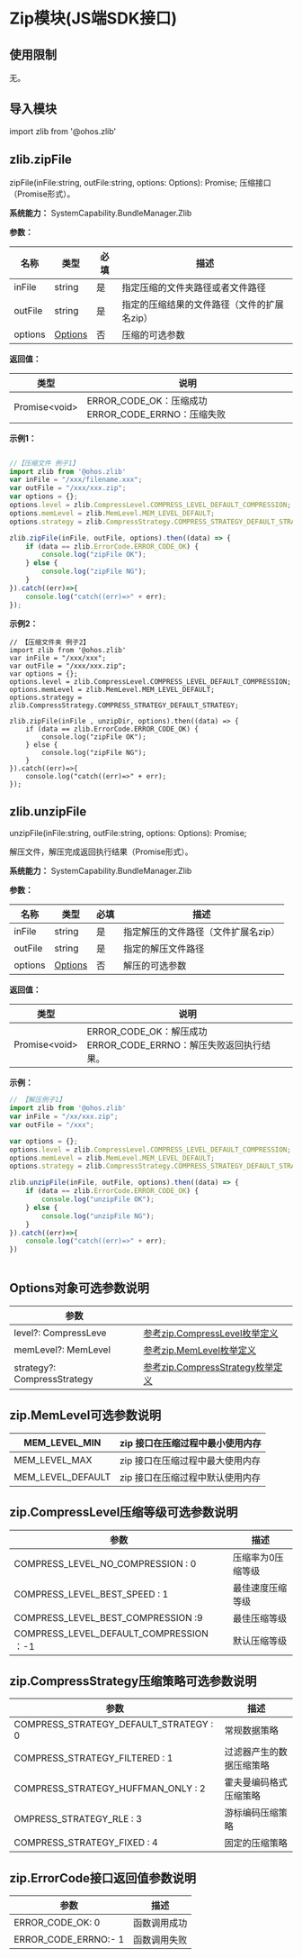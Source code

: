 # Zip模块(JS端SDK接口)

## 使用限制
无。
## 导入模块
import zlib from '@ohos.zlib'
## zlib.zipFile
zipFile(inFile:string, outFile:string, options: Options): Promise<void>;
压缩接口（Promise形式）。

**系统能力：** SystemCapability.BundleManager.Zlib

**参数：**

| 名称    | 类型                                | 必填 | 描述                                        |
| ------- | ----------------------------------- | ---- | ------------------------------------------- |
| inFile  | string                              | 是   | 指定压缩的文件夹路径或者文件路径            |
| outFile | string                              | 是   | 指定的压缩结果的文件路径（文件的扩展名zip） |
| options | [Options](#options对象可选参数说明) | 否   | 压缩的可选参数                              |

**返回值：**

| 类型           | 说明                                                 |
| -------------- | ---------------------------------------------------- |
| Promise\<void> | ERROR_CODE_OK：压缩成功   ERROR_CODE_ERRNO：压缩失败 |

**示例1：**

```javascript

//【压缩文件 例子1】 
import zlib from '@ohos.zlib'
var inFile = "/xxx/filename.xxx";
var outFile = "/xxx/xxx.zip";
var options = {};
options.level = zlib.CompressLevel.COMPRESS_LEVEL_DEFAULT_COMPRESSION;
options.memLevel = zlib.MemLevel.MEM_LEVEL_DEFAULT;
options.strategy = zlib.CompressStrategy.COMPRESS_STRATEGY_DEFAULT_STRATEGY;

zlib.zipFile(inFile, outFile, options).then((data) => {
    if (data == zlib.ErrorCode.ERROR_CODE_OK) {
        console.log("zipFile OK");
    } else {
        console.log("zipFile NG");
    }
}).catch((err)=>{
    console.log("catch((err)=>" + err);
});

```

**示例2：**

```
// 【压缩文件夹 例子2】
import zlib from '@ohos.zlib'
var inFile = "/xxx/xxx";
var outFile = "/xxx/xxx.zip";
var options = {};
options.level = zlib.CompressLevel.COMPRESS_LEVEL_DEFAULT_COMPRESSION;
options.memLevel = zlib.MemLevel.MEM_LEVEL_DEFAULT;
options.strategy = zlib.CompressStrategy.COMPRESS_STRATEGY_DEFAULT_STRATEGY;

zlib.zipFile(inFile , unzipDir, options).then((data) => {
    if (data == zlib.ErrorCode.ERROR_CODE_OK) {
        console.log("zipFile OK");
    } else {
        console.log("zipFile NG");
    }
}).catch((err)=>{
    console.log("catch((err)=>" + err);
});
```

## zlib.unzipFile

unzipFile(inFile:string, outFile:string, options: Options): Promise<void>;

解压文件，解压完成返回执行结果（Promise形式）。

**系统能力：** SystemCapability.BundleManager.Zlib

**参数：**

| 名称    | 类型                                | 必填 | 描述                                |
| ------- | ----------------------------------- | ---- | ----------------------------------- |
| inFile  | string                              | 是   | 指定解压的文件路径（文件扩展名zip） |
| outFile | string                              | 是   | 指定的解压文件路径                  |
| options | [Options](#options对象可选参数说明) | 否   | 解压的可选参数                      |

**返回值：**

| 类型           | 说明                                                         |
| -------------- | ------------------------------------------------------------ |
| Promise\<void> | ERROR_CODE_OK：解压成功   ERROR_CODE_ERRNO：解压失败返回执行结果。 |

**示例：**

```javascript
// 【解压例子1】 
import zlib from '@ohos.zlib'
var inFile = "/xx/xxx.zip";
var outFile = "/xxx";

var options = {};
options.level = zlib.CompressLevel.COMPRESS_LEVEL_DEFAULT_COMPRESSION;
options.memLevel = zlib.MemLevel.MEM_LEVEL_DEFAULT;
options.strategy = zlib.CompressStrategy.COMPRESS_STRATEGY_DEFAULT_STRATEGY;

zlib.unzipFile(inFile, outFile, options).then((data) => {
    if (data == zlib.ErrorCode.ERROR_CODE_OK) {
        console.log("unzipFile OK");
    } else {
        console.log("unzipFile NG");
    }
}).catch((err)=>{
    console.log("catch((err)=>" + err);
})
	
```

## Options对象可选参数说明

| 参数                        |                                                              |
| --------------------------- | ------------------------------------------------------------ |
| level?: CompressLeve        | [参考zip.CompressLevel枚举定义](#zip.CompressLevel压缩等级可选参数说明) |
| memLevel?: MemLevel         | [参考zip.MemLevel枚举定义](#zip.MemLevel可选参数说明)        |
| strategy?: CompressStrategy | [参考zip.CompressStrategy枚举定义](#zip.CompressStrategy压缩策略可选参数说明) |

## zip.MemLevel可选参数说明

| MEM_LEVEL_MIN     | zip 接口在压缩过程中最小使用内存 |
| ----------------- | -------------------------------- |
| MEM_LEVEL_MAX     | zip 接口在压缩过程中最大使用内存 |
| MEM_LEVEL_DEFAULT | zip 接口在压缩过程中默认使用内存 |

## zip.CompressLevel压缩等级可选参数说明

| 参数                                    | 描述              |
| --------------------------------------- | ----------------- |
| COMPRESS_LEVEL_NO_COMPRESSION : 0       | 压缩率为0压缩等级 |
| COMPRESS_LEVEL_BEST_SPEED : 1           | 最佳速度压缩等级  |
| COMPRESS_LEVEL_BEST_COMPRESSION :9      | 最佳压缩等级      |
| COMPRESS_LEVEL_DEFAULT_COMPRESSION ：-1 | 默认压缩等级      |

## zip.CompressStrategy压缩策略可选参数说明

| 参数                                   | 描述                     |
| -------------------------------------- | ------------------------ |
| COMPRESS_STRATEGY_DEFAULT_STRATEGY : 0 | 常规数据策略             |
| COMPRESS_STRATEGY_FILTERED : 1         | 过滤器产生的数据压缩策略 |
| COMPRESS_STRATEGY_HUFFMAN_ONLY : 2     | 霍夫曼编码格式压缩策略   |
| OMPRESS_STRATEGY_RLE : 3               | 游标编码压缩策略         |
| COMPRESS_STRATEGY_FIXED : 4            | 固定的压缩策略           |

## zip.ErrorCode接口返回值参数说明

| 参数                 | 描述         |
| -------------------- | ------------ |
| ERROR_CODE_OK: 0     | 函数调用成功 |
| ERROR_CODE_ERRNO:- 1 | 函数调用失败 |
